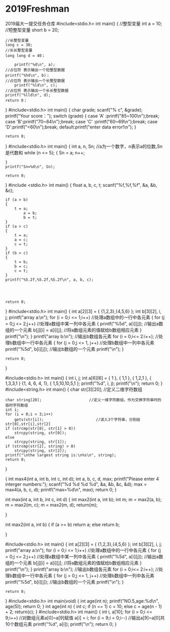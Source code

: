 # 2019Freshman
2019届大一提交任务仓库
#include<stdio.h>
int  main()
{
	//整型变量
	int a = 10;
	//短整型变量
	short b = 20;

	//长整型变量
	long c = 30;
	//长长整型变量
	long long d = 40；

		printf("%d\n", a);
	//占位符 表示输出一个短整型数据
	printf("%hd\n", b)；
	//占位符 表示输出一个长整型数据
		printf("%ld\n", c);
	//占位符 表示输出一个长长整型数据
	printf("%lld\n", d);
	return 0；
   
}
#include<stdio.h>
int main()
{
	char grade;
	 scanf("% c", &grade);
	printf("Your score：");
	switch (grade)
	{
	case 'A' :printf("85~100\n");break;
	case 'B':printf("70~84\n");break;
	case 'C' :printf("60~69\n");break;
	case 'D':printf("<60\n");break;
	default:printf("enter data error!\n");
	}

	return 0;
}
#include<stdio.h>
int main()
{
	int a, n, Sn;  //a为一个数字，n表示a的位数,Sn是代数和
	while (n <= 5);
	{
		Sn = a;
		n++;

	}
	printf("Sn=%d\n", Sn);

	return 0;
}
#include <stdio.h>
int main()
{
	float a, b, c, t;
	scanf("%f,%f,%f", &a, &b, &c);
	
	if (a > b)
	{
		t = a;
			a = b;
			b = t;
	}
	if (a > c)
	{
		t = a;
		a = c;
		c = t;
	}
	if (b > c)
	{
		t = b;
		b = c;
		c = t;
	}
	printf("%5.2f,%5.2f,%5.2f\n", a, b, c);




	return 0;
}
#include<stdio.h>
 int main()
{
	int a[2][3] = { {1,2,3},{4,5,6} };
	int b[3][2], i, j;
	printf("array a:\n");
	for (i = 0;i <= 1;i++)             //处理a数组中的一行中各元素
	{
		for (j = 0;j <= 2;j++)              //处理a数组中某一列中各元素
		{
			printf("%5d", a[i][j]);        //输出a数组的一个元素
			b[j][i] = a[i][j];             //将a数组元素的值赋给b数组相应元素
		}
		printf("\n");
	}
	printf("array b:\n");                 //输出b数组各元素
	for (i = 0;i<= 2:i++);                //处理b数组中一行中各元素
	{
		for (j = 0;j <= 1, j++)           //处理b数组中一列中各元素
			printf("%5d", b[i][j]);       //输出b数组的一个元素
		printf("\n");
	}

	return 0;
}

#include<stdio.h>
int main()
{
	int i, j;
	int a[6][6] = { 1 }, { 1,1 }, { 1,2,1 }, { 1,3,3,1 }
	{1, 4, 6, 4, 1}, { 1,5,10,10,5,1 };
	printf("%d", i, j);
	printf("\n");
	return 0;
}
#include<string.h>
int main()
{
	char str[3][20];                     //定义二维字符数组

	char string[20];                     //定义一维字符数组，作为交换字符串时的临时字符数组
	int i;
	for (i = 0;i < 3;i++)
		gets(str[i]);                       //读入3个字符串，分别给str[0],str[i],str[2]
	if (strcmp(str[0], str[1] > 0))
		strcpy(string, str[0]);
	else
		strcpy(string, str[1]);
	if (strcmp(str[2], string) > 0)
		strcpy(string, str[2]);
	printf("\nthe largest string is:\n%s\n", string);
	return 0;


}

{
	int max4(int a, int b, int c, int d);
	int a, b, c, d, max;
	printf("Please enter 4 interger numbers:");
	scanf("%d %d %d %d", &a, &b, &c, &d);
	max = max4(a, b, c, d);
	printf("max=%d\n", max);
	return 0;
}

int max(int a, int b, int c, int d)
{
	int max2(int a, int b);
	int m;
	m = max2(a, b);
	m = max2(m, c);
	m = max2(m, d);
	return(m);


}


int max2(int a, int b)
{
	if (a >= b)
		return a;
	else
		return b;

}

#include<stdio.h>
 int main()
{
	int a[2][3] = { {1,2,3},{4,5,6} };
	int b[3][2], i, j;
	printf("array a:\n");
	for (i = 0;i <= 1;i++)             //处理a数组中的一行中各元素
	{
		for (j = 0;j <= 2;j++)              //处理a数组中某一列中各元素
		{
			printf("%5d", a[i][j]);        //输出a数组的一个元素
			b[j][i] = a[i][j];             //将a数组元素的值赋给b数组相应元素
		}
		printf("\n");
	}
	printf("array b:\n");                 //输出b数组各元素
	for (i = 0;i<= 2:i++);                //处理b数组中一行中各元素
	{
		for (j = 0;j <= 1, j++)           //处理b数组中一列中各元素
			printf("%5d", b[i][j]);       //输出b数组的一个元素
		printf("\n");
	}

	return 0;
}
#include<stdio.h>
int main(void)
{
	int age(int  n);
	printf("NO.5,age:%d\n", age(5));
	return 0;
}
int age(int n)
{
	int c;
	if (n == 1)
		c = 10;
	else
		c = age(n - 1) + 2;
	return(c);
}
#include<stdio.h>
int main()
{
	int i, a[10];
	for (i = 0;i <= 9;i++)   //对数组元素a[0]~a[9]赋值
		a[i] = i;
	for (i = 9;i = 0;i--)         //输出a[9]~a[0]共10个数组元素
		printf("%d", a[i]);
	printf("\n");
	return 0;
}
